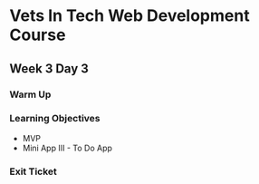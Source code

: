 # Vets In Tech Web Development Course

## Week 3 Day 3

### Warm Up

### Learning Objectives

- MVP
- Mini App III - To Do App

### Exit Ticket